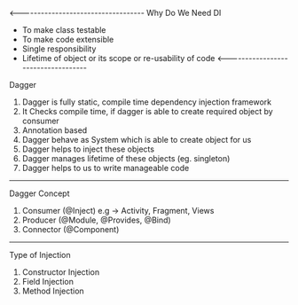 <-----------------------------------
Why Do We Need DI
- To make class testable
- To make code extensible
- Single responsibility
- Lifetime of object or its scope or re-usability of code
<-----------------------------------

Dagger
1. Dagger is fully static, compile time dependency injection framework
2. It Checks compile time, if dagger is able to create required object by consumer
3. Annotation based
4. Dagger behave as System which is able to create object for us
5. Dagger helps to inject these objects
6. Dagger manages lifetime of these objects (eg. singleton)
7. Dagger helps to us to write manageable code
------------------------------------

Dagger Concept
1. Consumer (@Inject)  e.g -> Activity, Fragment, Views
2. Producer (@Module, @Provides, @Bind)
3. Connector (@Component)
------------------------------------

Type of Injection
1. Constructor Injection
2. Field Injection
3. Method Injection

